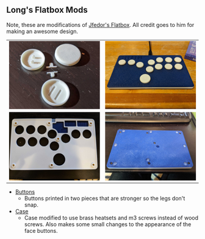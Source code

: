 Long's Flatbox Mods
-----------------
Note, these are modifications of [Jfedor's Flatbox](https://github.com/jfedor2/flatbox).  All credit goes to him for making an awesome design.  

<table width=100%>
<TR>
<TD width=50% align="center"><img src="Buttons/images/buttons.jpg"></TD>
<TD width=50% align="center"><img src="Rev4Case/images/assembled.jpg"></TD>
</TR>
<TR>
<TD width=50% align="center"><img src="Rev4Case/images/inside_top.jpg"></TD>
<TD width=50% align="center"><img src="Rev4Case/images/rear.jpg"></TD>
</TR>
</TABLE>

 - [Buttons](Buttons/)
   - Buttons printed in two pieces that are stronger so the legs don't snap.
 - [Case](Rev4Case/)
   - Case modified to use brass heatsets and m3 screws instead of wood screws.  Also makes some small changes to the appearance of the face buttons.
